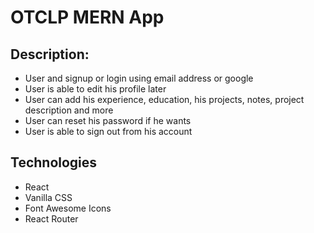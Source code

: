 # OTCLP MERN App

## Description:
- User and signup or login using email address or google
- User is able to edit his profile later
- User can add his experience, education, his projects, notes, project description and more
- User can reset his password if he wants
- User is able to sign out from his account

## Technologies
- React
- Vanilla CSS
- Font Awesome Icons
- React Router